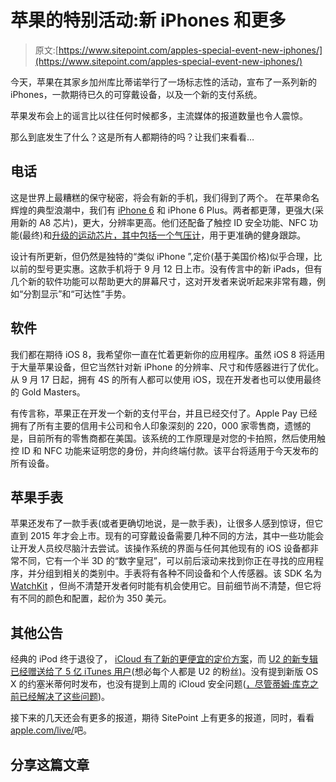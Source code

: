 # 苹果的特别活动:新 iPhones 和更多

> 原文:[https://www.sitepoint.com/apples-special-event-new-iphones/](https://www.sitepoint.com/apples-special-event-new-iphones/)

今天，苹果在其家乡加州库比蒂诺举行了一场标志性的活动，宣布了一系列新的 iPhones，一款期待已久的可穿戴设备，以及一个新的支付系统。

苹果发布会上的谣言比以往任何时候都多，主流媒体的报道数量也令人震惊。

那么到底发生了什么？这是所有人都期待的吗？让我们来看看…

## 电话

这是世界上最糟糕的保守秘密，将会有新的手机，我们得到了两个。
在苹果命名辉煌的典型浪潮中，我们有 [iPhone 6](http://www.apple.com/iphone-6/) 和 iPhone 6 Plus。两者都更薄，更强大(采用新的 A8 芯片)，更大，分辨率更高。他们还配备了触控 ID 安全功能、NFC 功能(最终)和[升级的运动芯片，其中包括一个气压计](http://www.theverge.com/2014/9/9/6127255/apples-new-motion-chip-can-tell-the-difference-between-cycling-and)，用于更准确的健身跟踪。

设计有所更新，但仍然是独特的“类似 iPhone ”,定价(基于美国价格)似乎合理，比以前的型号更实惠。这款手机将于 9 月 12 日上市。没有传言中的新 iPads，但有几个新的软件功能可以帮助更大的屏幕尺寸，这对开发者来说听起来非常有趣，例如“分割显示”和“可达性”手势。

## 软件

我们都在期待 iOS 8，我希望你一直在忙着更新你的应用程序。虽然 iOS 8 将适用于大量苹果设备，但它当然针对新 iPhone 的分辨率、尺寸和传感器进行了优化。从 9 月 17 日起，拥有 4S 的所有人都可以使用 iOS，现在开发者也可以使用最终的 Gold Masters。

有传言称，苹果正在开发一个新的支付平台，并且已经交付了。Apple Pay 已经拥有了所有主要的信用卡公司和令人印象深刻的 220，000 家零售商，遗憾的是，目前所有的零售商都在美国。该系统的工作原理是对您的卡拍照，然后使用触控 ID 和 NFC 功能来证明您的身份，并向终端付款。该平台将适用于今天发布的所有设备。

## 苹果手表

苹果还发布了一款手表(或者更确切地说，是一款手表)，让很多人感到惊讶，但它直到 2015 年才会上市。现有的可穿戴设备需要几种不同的方法，其中一些功能会让开发人员绞尽脑汁去尝试。该操作系统的界面与任何其他现有的 iOS 设备都非常不同，它有一个半 3D 的“数字皇冠”，可以前后滚动来找到你正在寻找的应用程序，并分组到相关的类别中。手表将有各种不同设备和个人传感器。该 SDK 名为 [WatchKit](http://www.cnet.com/news/watchkit-to-help-apple-devs-build-for-your-wrist/) ，但尚不清楚开发者何时能有机会使用它。目前细节尚不清楚，但它将有不同的颜色和配置，起价为 350 美元。

## 其他公告

经典的 iPod 终于退役了， [iCloud 有了新的更便宜的定价方案](http://www.apple.com/icloud/)，而 [U2 的新专辑已经赠送给了 5 亿 iTunes 用户](http://www.apple.com/U2/)(想必每个人都是 U2 的粉丝)。没有提到新版 OS X 的约塞米蒂何时发布，也没有提到上周的 iCloud 安全问题([，尽管蒂姆·库克之前已经解决了这些问题](http://online.wsj.com/articles/tim-cook-says-apple-to-add-security-alerts-for-icloud-users-1409880977))。

接下来的几天还会有更多的报道，期待 SitePoint 上有更多的报道，同时，看看[apple.com/live/](http://www.apple.com/live/)吧。

## 分享这篇文章